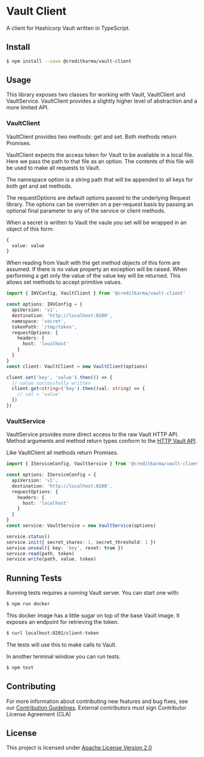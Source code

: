 # Vault Client

A client for Hashicorp Vault written in TypeScript.

## Install

```sh
$ npm install --save @creditkarma/vault-client
```

## Usage

This library exposes two classes for working with Vault, VaultClient and VaultService. VaultClient provides a slightly higher level of abstraction and a more limited API.

### VaultClient

VaultClient provides two methods: get and set. Both methods return Promises.

VaultClient expects the access token for Vault to be available in a local file. Here we pass the path to that file as an option. The contents of this file will be used to make all requests to Vault.

The namespace option is a string path that will be appended to all keys for both get and set methods.

The requestOptions are default options passed to the underlying Request library. The options can be overriden on a per-request basis by passing an optional final parameter to any of the service or client methods.

When a secret is written to Vault the vaule you set will be wrapped in an object of this form:

```typescript
{
  value: value
}
```

When reading from Vault with the get method objects of this form are assumed. If there is no value property an exception will be raised. When performing a get only the value of the value key will be returned. This allows set methods to accept primitive values.

```typescript
import { IHVConfig, VaultClient } from '@creditkarma/vault-client'

const options: IHVConfig = {
  apiVersion: 'v1',
  destination: 'http://localhost:8200',
  namespace: 'secret',
  tokenPath: '/tmp/token',
  requestOptions: {
    headers: {
      host: 'localhost'
    }
  }
}
const client: VaultClient = new VaultClient(options)

client.set('key', 'value').then(() => {
  // value successfully written
  client.get<string>('key').then((val: string) => {
    // val = 'value'
  })
})
```

### VaultService

VaultService provides more direct access to the raw Vault HTTP API. Method arguments and method return types conform to the [HTTP Vault API](https://www.vaultproject.io/api/).

Like VaultClient all methods return Promises.

```typescript
import { IServiceConfig, VaultService } from '@creditkarma/vault-client'

const options: IServiceConfig = {
  apiVersion: 'v1',
  destination: 'http://localhost:8200',
  requestOptions: {
    headers: {
      host: 'localhost'
    }
  }
}
const service: VaultService = new VaultService(options)

service.status()
service.init({ secret_shares: 1, secret_threshold: 1 })
service.unseal({ key: 'key', reset: true })
service.read(path, token)
service.write(path, value, token)
```

## Running Tests

Running tests requires a running Vault server. You can start one with:

```sh
$ npm run docker
```

This docker image has a little sugar on top of the base Vault image. It exposes an endpoint for retrieving the token.

```sh
$ curl localhost:8201/client-token
```

The tests will use this to make calls to Vault.

In another terminal window you can run tests.

```sh
$ npm test
```

## Contributing

For more information about contributing new features and bug fixes, see our [Contribution Guidelines](https://github.com/creditkarma/CONTRIBUTING.md).
External contributors must sign Contributor License Agreement (CLA)

## License

This project is licensed under [Apache License Version 2.0](./LICENSE)